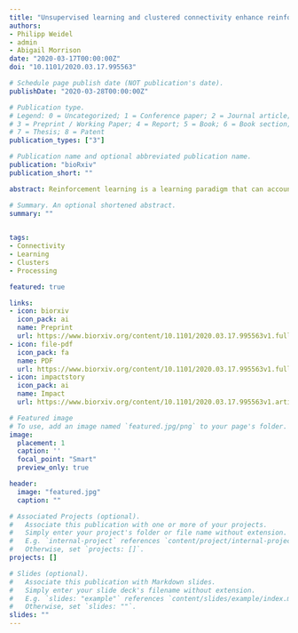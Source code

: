 ```yaml
---
title: "Unsupervised learning and clustered connectivity enhance reinforcement learning in spiking neural networks"
authors:
- Philipp Weidel
- admin
- Abigail Morrison
date: "2020-03-17T00:00:00Z"
doi: "10.1101/2020.03.17.995563"

# Schedule page publish date (NOT publication's date).
publishDate: "2020-03-28T00:00:00Z"

# Publication type.
# Legend: 0 = Uncategorized; 1 = Conference paper; 2 = Journal article;
# 3 = Preprint / Working Paper; 4 = Report; 5 = Book; 6 = Book section;
# 7 = Thesis; 8 = Patent
publication_types: ["3"]

# Publication name and optional abbreviated publication name.
publication: "bioRxiv"
publication_short: ""

abstract: Reinforcement learning is a learning paradigm that can account for how organisms learn to adapt their behavior in complex environments with sparse rewards. However, implementations in spiking neuronal networks typically rely on input architectures involving place cells or receptive fields. This is problematic, as such approaches either scale badly as the environment grows in size or complexity, or presuppose knowledge on how the environment should be partitioned. Here, we propose a learning architecture that combines unsupervised learning on the input projections with clustered connectivity within the representation layer. This combination allows input features to be mapped to clusters; thus the network self-organizes to produce task-relevant activity patterns that can serve as the basis for reinforcement learning on the output projections. On the basis of the MNIST and Mountain Car tasks, we show that our proposed model performs better than either a comparable unclustered network or a clustered network with static input projections. We conclude that the combination of unsupervised learning and clustered connectivity provides a generic representational substrate suitable for further computation.

# Summary. An optional shortened abstract.
summary: ""
 

tags:
- Connectivity
- Learning
- Clusters
- Processing

featured: true

links:
- icon: biorxiv
  icon_pack: ai
  name: Preprint
  url: https://www.biorxiv.org/content/10.1101/2020.03.17.995563v1.full
- icon: file-pdf
  icon_pack: fa
  name: PDF
  url: https://www.biorxiv.org/content/10.1101/2020.03.17.995563v1.full.pdf
- icon: impactstory
  icon_pack: ai
  name: Impact
  url: https://www.biorxiv.org/content/10.1101/2020.03.17.995563v1.article-metrics

# Featured image
# To use, add an image named `featured.jpg/png` to your page's folder. 
image:
  placement: 1
  caption: ''
  focal_point: "Smart"
  preview_only: true

header:
  image: "featured.jpg"
  caption: ""

# Associated Projects (optional).
#   Associate this publication with one or more of your projects.
#   Simply enter your project's folder or file name without extension.
#   E.g. `internal-project` references `content/project/internal-project/index.md`.
#   Otherwise, set `projects: []`.
projects: []

# Slides (optional).
#   Associate this publication with Markdown slides.
#   Simply enter your slide deck's filename without extension.
#   E.g. `slides: "example"` references `content/slides/example/index.md`.
#   Otherwise, set `slides: ""`.
slides: ""
---
```


